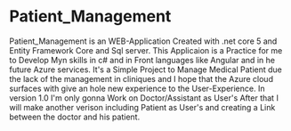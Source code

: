 # Patient_Management 
Patient_Management is an WEB-Application Created with .net core 5 and Entity Framework Core and Sql server.
This Applicaion is a Practice for me to Develop Myn skills in c# and in Front languages like Angular and in he future Azure services.
It's a Simple Project to Manage Medical Patient due the lack of the management in cliniques and I hope that the Azure cloud surfaces with give an hole new experience to the User-Experience.
In version 1.0 I'm only gonna Work on Doctor/Assistant as User's After that I will make another verison including Patient as User's and creating a Link between the doctor and his patient.
